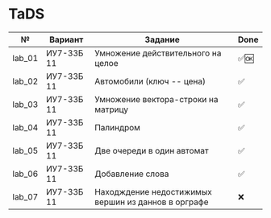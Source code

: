 # TaDS

|№|Вариант|Задание|Done|
|-|-|-|-|
lab_01|ИУ7-33Б 11|Умножение действительного на целое|✅🆗
lab_02|ИУ7-33Б 11|Автомобили (ключ -- цена)|✅
lab_03|ИУ7-33Б 11|Умножение вектора-строки на матрицу|✅
lab_04|ИУ7-33Б 11|Палиндром|✅
lab_05|ИУ7-33Б 11|Две очереди в один автомат|✅
lab_06|ИУ7-33Б 11|Добавление слова|✅
lab_07|ИУ7-33Б 11|Находждение недостижимых вершин из даннов в орграфе|❌
